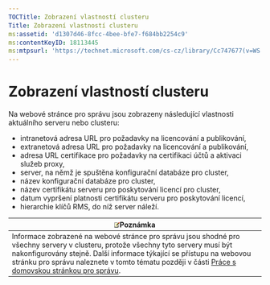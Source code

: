 ```yaml
---
TOCTitle: Zobrazení vlastností clusteru
Title: Zobrazení vlastností clusteru
ms:assetid: 'd1307d46-8fcc-4bee-bfe7-f684bb2254c9'
ms:contentKeyID: 18113445
ms:mtpsurl: 'https://technet.microsoft.com/cs-cz/library/Cc747677(v=WS.10)'
---
```


Zobrazení vlastností clusteru
=============================

Na webové stránce pro správu jsou zobrazeny následující vlastnosti aktuálního serveru nebo clusteru:

-   intranetová adresa URL pro požadavky na licencování a publikování,
-   extranetová adresa URL pro požadavky na licencování a publikování,
-   adresa URL certifikace pro požadavky na certifikaci účtů a aktivaci služeb proxy,
-   server, na němž je spuštěna konfigurační databáze pro cluster,
-   název konfigurační databáze pro cluster,
-   název certifikátu serveru pro poskytování licencí pro cluster,
-   datum vypršení platnosti certifikátu serveru pro poskytování licencí,
-   hierarchie klíčů RMS, do níž server náleží.

| ![](images/Cc747677.note(WS.10).gif)Poznámka                                                                                                                                                                                                                                                                                                           |
|-------------------------------------------------------------------------------------------------------------------------------------------------------------------------------------------------------------------------------------------------------------------------------------------------------------------------------------------------------------------------------------|
| Informace zobrazené na webové stránce pro správu jsou shodné pro všechny servery v clusteru, protože všechny tyto servery musí být nakonfigurovány stejně. Další informace týkající se přístupu na webovou stránku pro správu naleznete v tomto tématu později v části [Práce s domovskou stránkou pro správu](https://technet.microsoft.com/6c155977-bd0e-47d6-ac65-1746cddb505e). |

